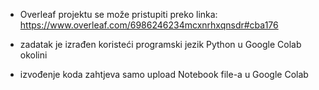 - Overleaf projektu se može pristupiti preko linka: https://www.overleaf.com/6986246234mcxnrhxqnsdr#cba176

- zadatak je izrađen koristeći programski jezik Python u Google Colab okolini

- izvođenje koda zahtjeva samo upload Notebook file-a u Google Colab
